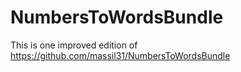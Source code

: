 # NumbersToWordsBundle

This is one improved edition of https://github.com/massil31/NumbersToWordsBundle

